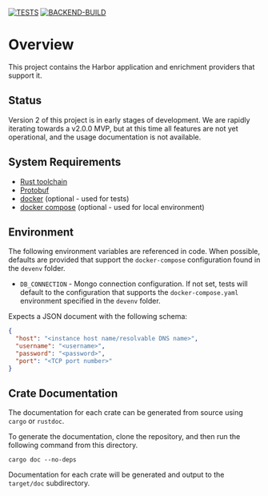 [![TESTS](https://github.com/CMS-Enterprise/sbom-harbor/actions/workflows/tests.yaml/badge.svg)](https://github.com/CMS-Enterprise/sbom-harbor/actions/workflows/tests.yaml) [![BACKEND-BUILD](https://github.com/CMS-Enterprise/sbom-harbor/actions/workflows/build.yaml/badge.svg?branch=main&event=workflow_run)](https://github.com/CMS-Enterprise/sbom-harbor/actions/workflows/build.yaml)
# Overview

This project contains the Harbor application and enrichment providers that support it.

## Status

Version 2 of this project is in early stages of development.  We are rapidly iterating towards a v2.0.0 MVP,
but at this time all features are not yet operational, and the usage documentation is not available.

## System Requirements

- [Rust toolchain](https://www.rust-lang.org/tools/install)
- [Protobuf](https://grpc.io/docs/protoc-installation/)
- [docker](https://docs.docker.com/get-docker/) (optional - used for tests)
- [docker compose](https://docs.docker.com/compose/install/) (optional - used for local environment)

## Environment

The following environment variables are referenced in code. When possible, defaults are provided that
support the `docker-compose` configuration found in the `devenv` folder.

- `DB_CONNECTION` - Mongo connection configuration. If not set, tests will default to the configuration that supports the
  `docker-compose.yaml` environment specified in the `devenv` folder.

Expects a JSON document with the following schema:

```json
{
  "host": "<instance host name/resolvable DNS name>",
  "username": "<username>",
  "password": "<password>",
  "port": "<TCP port number>"
}
```

## Crate Documentation

The documentation for each crate can be generated from source using `cargo` or `rustdoc`.

To generate the documentation, clone the repository, and then run the
following command from this directory.

```shell
cargo doc --no-deps
```

Documentation for each crate will be generated and output to the `target/doc` subdirectory.
